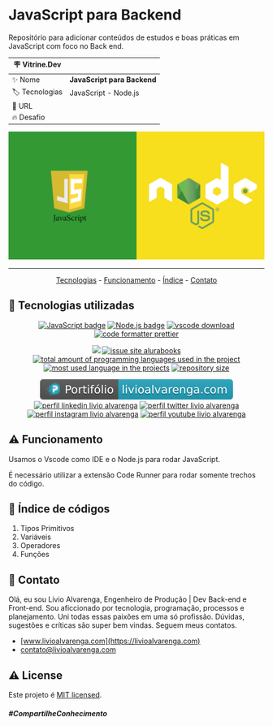 # JavaScript para Backend

Repositório para adicionar conteúdos de estudos e boas práticas em JavaScript com foco no Back
end.

| :placard: Vitrine.Dev |                             |
| --------------------- | --------------------------- |
| :sparkles: Nome       | **JavaScript para Backend** |
| :label: Tecnologias   | JavaScript - Node.js        |
| :rocket: URL          |
| :fire: Desafio        |

<!-- Inserir imagem com a #vitrinedev ao final do link -->

![](./files/javascript-code.jpg?text=banner+JavaScript+para+Backend+#vitrinedev)

<hr>

<p align="center">
  <a href="#-tecnologias-utilizadas">Tecnologias</a> -
  <a href="#-funcionamento">Funcionamento</a> -
  <a href="#-indice">Índice</a> -
  <a href="#-contato">Contato</a>
</p>

<a id="-tecnologias-utilizadas"></a>

## :floppy_disk: Tecnologias utilizadas

<p align="center">
  <a href= "https://www.javascript.com/"><img alt="JavaScript badge" src="https://img.shields.io/static/v1?logoWidth=15&logoColor=F7DF1E&logo=JavaScript&label=Language&message=JavaScript&color=F7DF1E"></a>
  <a href= "https://nodejs.org/en/"><img alt="Node.js badge" src="https://img.shields.io/static/v1?logoWidth=15&logoColor=339933&logo=Node.js&label=Runtime Environment&message=Node.js&color=3139933"></a>
  <a href= "https://code.visualstudio.com/download"><img alt="vscode download" src="https://img.shields.io/static/v1?logoWidth=15&logoColor=007ACC&logo=Visual Studio Code&label=IDE&message=Visual Studio Code&color=007ACC"></a>
  <a href= "https://github.com/prettier/prettier"><img alt="code formatter prettier" src="https://img.shields.io/static/v1?logoWidth=15&logoColor=F7B93E&logo=Prettier&label=Code Formatter&message=Prettier&color=F7B93E"></a>
</p>

<p align="center">
  <a href="#license"><img src="https://img.shields.io/github/license/LivioAlvarenga/JavaScriptBackend?color=ff0000"></a>
  <a href="https://github.com/LivioAlvarenga/JavaScriptBackend/issues"><img src="https://img.shields.io/github/issues/LivioAlvarenga/JavaScriptBackend" alt="issue site alurabooks" /></a>
  <a href="https://github.com/LivioAlvarenga/JavaScriptBackend"><img src="https://img.shields.io/github/languages/count/LivioAlvarenga/JavaScriptBackend" alt="total amount of programming languages used in the project" /></a>
  <a href="https://github.com/LivioAlvarenga/JavaScriptBackend"><img src="https://img.shields.io/github/languages/top/LivioAlvarenga/JavaScriptBackend" alt="most used language in the projects" /></a>
  <a href="https://github.com/LivioAlvarenga/JavaScriptBackend"><img src="https://img.shields.io/github/repo-size/LivioAlvarenga/JavaScriptBackend" alt="repository size" /></a>
<p>
<p align="center">
  <a href= "https://www.livioalvarenga.com/"><img alt="portifólio livio alvarenga" src="files/badgePortifolioLivio.svg"></a>
  <a href= "https://www.linkedin.com/in/livio-alvarenga-planejamento-mrp-engenheiro-produ%C3%A7%C3%A3o-materiais-vba-powerbi/"><img alt="perfil linkedin livio alvarenga" src="https://img.shields.io/static/v1?logoWidth=15&logoColor=0A66C2&logo=LinkedIn&label=LinkedIn&message=Livio Alvarenga&color=0A66C2"></a>
  <a href= "https://twitter.com/AlvarengaLivio"><img alt="perfil twitter livio alvarenga" src="https://img.shields.io/static/v1?logoWidth=15&logoColor=1DA1F2&logo=Twitter&label=Twitter&message=@AlvarengaLivio&color=1DA1F2"></a>
  <a href= "https://www.instagram.com/livio_alvarenga/"><img alt="perfil instagram livio alvarenga" src="https://img.shields.io/static/v1?logoWidth=15&logoColor=E4405F&logo=Instagram&label=Instagram&message=@livio_alvarenga&color=E4405F"></a>
  <a href= "https://www.youtube.com/channel/UCrZgsh8IWyyNrRZ7cjrPbcg"><img alt="perfil youtube livio alvarenga" src="https://img.shields.io/static/v1?logoWidth=15&logoColor=FF0000&logo=YouTube&label=Youtube&message=Livio Alvarenga&color=FF0000"></a>
  
</p>

<a id="-funcionamento"></a>

## :warning: Funcionamento

Usamos o Vscode como IDE e o Node.js para rodar JavaScript.

É necessário utilizar a extensão Code Runner para rodar somente trechos do código.

<a id="-indice"></a>

## :bookmark_tabs: Índice de códigos

1. Tipos Primitivos
2. Variáveis
3. Operadores
4. Funções

<a id="-contato"></a>

## :email: Contato

Olá, eu sou Livio Alvarenga, Engenheiro de Produção | Dev Back-end e Front-end. Sou aficcionado por tecnologia, programação, processos e planejamento. Uni todas essas paixões em uma só profissão. Dúvidas, sugestões e críticas são super bem vindas. Seguem meus contatos.

-   [www.livioalvarenga.com](https://livioalvarenga.com)
-   contato@livioalvarenga.com

## :warning: License

Este projeto é [MIT licensed](./LICENSE).

##### _#CompartilheConhecimento_
